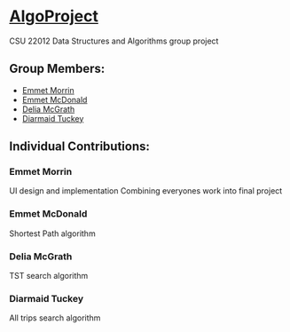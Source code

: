 # [AlgoProject](https://github.com/Unimuspanet/AlgoProject)
CSU 22012 Data Structures and Algorithms group project

## Group Members:
* [Emmet Morrin](https://github.com/Unimuspanet/)
* [Emmet McDonald](https://github.com/EmmetMcD)
* [Delia McGrath](https://github.com/dmcgrath19)
* [Diarmaid Tuckey](https://github.com/DiarmaidT)

## Individual Contributions:
### Emmet Morrin
UI design and implementation
Combining everyones work into final project

### Emmet McDonald
Shortest Path algorithm

### Delia McGrath
TST search algorithm

### Diarmaid Tuckey
All trips search algorithm

